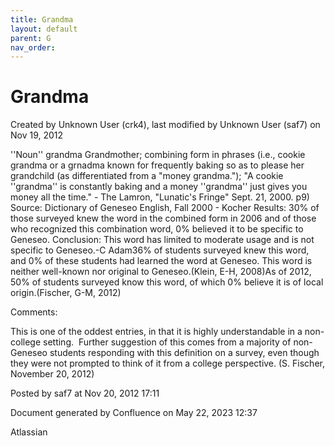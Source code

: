 ```yaml
---
title: Grandma
layout: default
parent: G
nav_order:
---
```


# Grandma

Created by  Unknown User (crk4), last modified by  Unknown User (saf7) on Nov 19, 2012

''Noun'' grandma Grandmother; combining form in phrases (i.e., cookie grandma or a grnadma known for frequently baking so as to please her grandchild (as differentiated from a &quot;money grandma.&quot;); &quot;A cookie ''grandma'' is constantly baking and a money ''grandma'' just gives you money all the time.&quot; - The Lamron, &quot;Lunatic's Fringe&quot; Sept. 21, 2000. p9) Source: Dictionary of Geneseo English, Fall 2000 - Kocher Results: 30% of those surveyed knew the word in the combined form in 2006 and of those who recognized this combination word, 0% believed it to be specific to Geneseo. Conclusion: This word has limited to moderate usage and is not specific to Geneseo.-C Adam36% of students surveyed knew this word, and 0% of these students had learned the word at Geneseo. This word is neither well-known nor original to Geneseo.(Klein, E-H, 2008)As of 2012, 50% of students surveyed know this word, of which 0% believe it is of local origin.(Fischer, G-M, 2012)

Comments:

This is one of the oddest entries, in that it is highly understandable in a non-college setting.  Further suggestion of this comes from a majority of non-Geneseo students responding with this definition on a survey, even though they were not prompted to think of it from a college perspective. (S. Fischer, November 20, 2012)

Posted by saf7 at Nov 20, 2012 17:11

Document generated by Confluence on May 22, 2023 12:37

Atlassian
